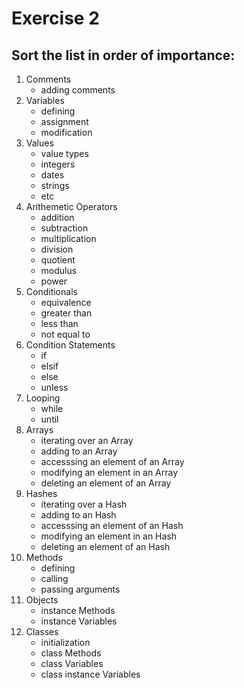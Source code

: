 # Exercise 2

## Sort the list in order of importance:

1. Comments
    - adding comments
2. Variables
    - defining
    - assignment
    - modification
3. Values
    - value types
    - integers
    - dates
    - strings
    - etc
4. Arithemetic Operators
    - addition
    - subtraction
    - multiplication
    - division
    - quotient
    - modulus
    - power
5. Conditionals
    - equivalence
    - greater than
    - less than
    - not equal to
6. Condition Statements
    - if
    - elsif
    - else
    - unless
7. Looping
    - while
    - until
8. Arrays
    - iterating over an Array
    - adding to an Array
    - accesssing an element of an Array
    - modifying an element in an Array
    - deleting an element of an Array
9. Hashes
    - iterating over a Hash
    - adding to an Hash
    - accesssing an element of an Hash
    - modifying an element in an Hash
    - deleting an element of an Hash
10. Methods
    - defining
    - calling
    - passing arguments
11. Objects
    - instance Methods
    - instance Variables
12. Classes
    - initialization
    - class Methods
    - class Variables
    - class instance Variables
